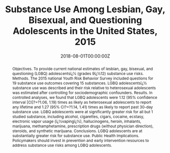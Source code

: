 ---
title: "Substance Use Among Lesbian, Gay, Bisexual, and Questioning Adolescents in the United States, 2015"

authors:
- "admin"
- "Laramie R. Smith"
- "Steffanie A. Strathdee"
- "John W. Ayers"
date: "2018-08-01T00:00:00Z"
doi: "10.2105/AJPH.2018.304446"
venue: "American Journal of Public Health"
publishDate: "2017-01-01T00:00:00Z"
publication_types: ["2"]
abstract: "Objectives. To provide current national estimates of lesbian, gay, bisexual, and questioning (LGBQ) adolescentsï¿½ (grades 9ï¿½12) substance use risks.

Methods. The 2015 national Youth Risk Behavior Survey included questions for 19 substance use outcomes covering 15 substances. LGBQ adolescentsï¿½ substance use was described and their risk relative to heterosexual adolescents was estimated after controlling for sociodemographic confounders.

Results. In controlled analyses, we found that LGBQ adolescents were 1.12 (95% confidence interval [CI]?=?1.06, 1.19) times as likely as heterosexual adolescents to report any lifetime and 1.27 (95% CI?=?1.14, 1.41) times as likely to report past 30-day substance use. LGBQ adolescents were at significantly greater risk for all but 1 studied substance, including alcohol, cigarettes, cigars, cocaine, ecstasy, electronic vapor usage (ï¿½vapingï¿½), hallucinogens, heroin, inhalants, marijuana, methamphetamine, prescription drugs (without physician direction), steroids, and synthetic marijuana.

Conclusions. LGBQ adolescents are at substantially greater risk for substance use.

Public Health Implications. Policymakers should invest in prevention and early intervention resources to address substance use risks among LGBQ adolescents."
summary: "Caputi, T. L., Smith, L. R., Strathdee, S. A., & Ayers, J. W. (2018). Substance Use Among Lesbian, Gay, Bisexual, and Questioning Adolescents in the United States, 2015. American Journal of Public Health, 108(8), 1031'1034. doi:10.2105/ajph.2018.304446"
tags: 
featured: false
links:
- name: Paper Link
  url: "https://ajph.aphapublications.org/doi/full/10.2105/AJPH.2018.304446?casa_token=gazDt1QfDWkAAAAA%3AvqFK2dBeFyJKWZAlJLjDJKW9SGzoAev19r14GkOsfKShQRPykojUseXbQcLBQrgipoJeXRe8rY1gnw"
url_pdf: "/files/AJPH-2018.pdf"
image:
  focal_point: ""
  preview_only: false
---